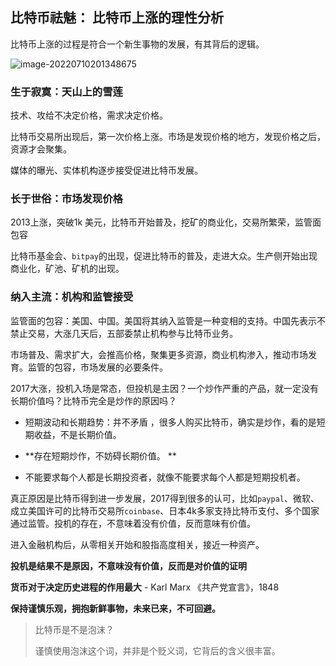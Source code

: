 ## 比特币祛魅： 比特币上涨的理性分析

比特币上涨的过程是符合一个新生事物的发展，有其背后的逻辑。

![image-20220710201348675](/Users/wentaoking/Documents/BlockChainNote/images/比特币发展进程.png)

### 生于寂寞：天山上的雪莲

技术、攻给不决定价格，需求决定价格。

比特币交易所出现后，第一次价格上涨。市场是发现价格的地方，发现价格之后，资源才会聚集。

媒体的曝光、实体机构逐步接受促进比特币发展。

### 长于世俗：市场发现价格

2013上涨，突破1k 美元，比特币开始普及，挖矿的商业化，交易所繁荣，监管面包容

比特币基金会、`bitpay`的出现，促进比特币的普及，走进大众。生产侧开始出现商业化，矿池、矿机的出现。

### 纳入主流：机构和监管接受

监管面的包容：美国、中国。美国将其纳入监管是一种变相的支持。中国先表示不禁止交易，大涨几天后，五部委禁止机构参与比特币业务。

市场普及、需求扩大，会推高价格，聚集更多资源，商业机构渗入，推动市场发育。监管的包容，市场发展的必要条件。

2017大涨，投机入场是常态，但投机是主因？一个炒作严重的产品，就一定没有长期价值吗？比特币完全是炒作的原因吗？

- 短期波动和长期趋势：并不矛盾 ，很多人购买比特币，确实是炒作，看的是短期收益，不是长期价值。

- **存在短期炒作，不妨碍长期价值。 **

- 不能要求每个人都是长期投资者，就像不能要求每个人都是短期投机者。

真正原因是比特币得到进一步发展，2017得到很多的认可，比如`paypal`、微软、成立美国许可的比特币交易所`coinbase`、日本4k多家支持比特币支付、多个国家通过监管。投机的存在，不意味着没有价值，反而意味有价值。

进入金融机构后，从零相关开始和股指高度相关，接近一种资产。

**投机是结果不是原因，不意味没有价值，反而是对价值的证明**

**货币对于决定历史进程的作用最大** - Karl Marx 《共产党宣言》，1848

**保持谨慎乐观，拥抱新鲜事物，未来已来，不可回避。**

> 比特币是不是泡沫？
>
> 谨慎使用泡沫这个词，并非是个贬义词，它背后的含义很丰富。